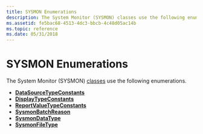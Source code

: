 ```yaml
---
title: SYSMON Enumerations
description: The System Monitor (SYSMON) classes use the following enumerations.
ms.assetid: fe5bac68-4513-4dc3-bbcb-4c48d05ac14b
ms.topic: reference
ms.date: 05/31/2018
---
```


# SYSMON Enumerations

The System Monitor (SYSMON) [classes](sysmon-classes.md) use the following enumerations.

-   [**DataSourceTypeConstants**](/windows/win32/api/isysmon/ne-isysmon-datasourcetypeconstants)
-   [**DisplayTypeConstants**](/windows/win32/api/isysmon/ne-isysmon-displaytypeconstants)
-   [**ReportValueTypeConstants**](/windows/win32/api/isysmon/ne-isysmon-reportvaluetypeconstants)
-   [**SysmonBatchReason**](/windows/win32/api/isysmon/ne-isysmon-sysmonbatchreason)
-   [**SysmonDataType**](/windows/win32/api/isysmon/ne-isysmon-sysmondatatype)
-   [**SysmonFileType**](/windows/win32/api/isysmon/ne-isysmon-sysmonfiletype)

 

 




